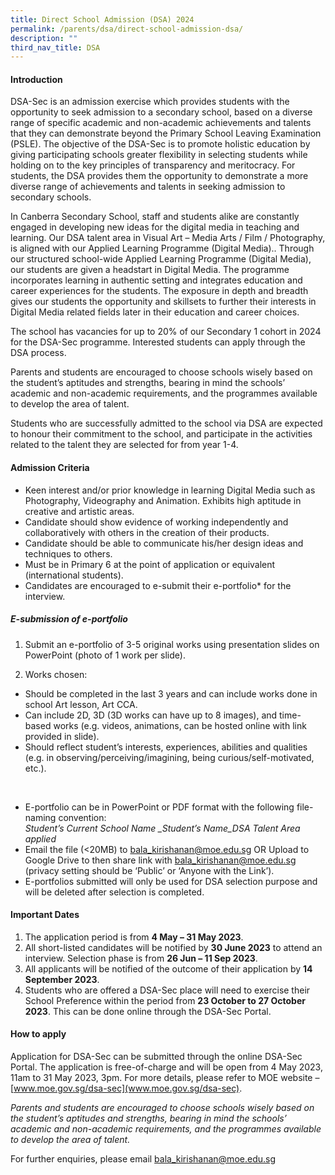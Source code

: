 ```yaml
---
title: Direct School Admission (DSA) 2024
permalink: /parents/dsa/direct-school-admission-dsa/
description: ""
third_nav_title: DSA
---
```

#### Introduction

DSA-Sec is an admission exercise which provides students with the opportunity to seek admission to a secondary school, based on a diverse range of specific academic and non-academic achievements and talents that they can demonstrate beyond the Primary School Leaving Examination (PSLE). The objective of the DSA-Sec is to promote holistic education by giving participating schools greater flexibility in selecting students while holding on to the key principles of transparency and meritocracy. For students, the DSA
provides them the opportunity to demonstrate a more diverse range of achievements and talents in seeking admission to secondary schools.

In Canberra Secondary School, staff and students alike are constantly engaged in developing new ideas for the digital media in teaching and learning. Our DSA talent area in Visual Art – Media Arts / Film / Photography, is aligned with our Applied Learning Programme (Digital Media).. Through our structured school-wide Applied Learning Programme (Digital Media), our students are given a headstart in Digital Media. The programme incorporates learning in authentic setting and integrates education and career experiences for the students. The exposure in depth and breadth gives our students the opportunity and skillsets to further their interests in Digital Media related fields later in their education and career choices.

The school has vacancies for up to 20% of our Secondary 1 cohort in 2024 for the DSA-Sec programme. Interested students can apply through the DSA process.

Parents and students are encouraged to choose schools wisely based on the student’s aptitudes and strengths, bearing in mind the schools’ academic and non-academic requirements, and the programmes available to develop the area of talent.

Students who are successfully admitted to the school via DSA are expected to honour their commitment to the school, and participate in the activities related to the talent they are selected for from year 1-4.

#### Admission Criteria
* Keen interest and/or prior knowledge in learning Digital Media such as Photography, Videography and Animation. Exhibits high aptitude in creative and artistic areas.
* Candidate should show evidence of working independently and collaboratively with others in the creation of their products.
* Candidate should be able to communicate his/her design ideas and techniques to others.
* Must be in Primary 6 at the point of application or equivalent (international students).
* Candidates are encouraged to e-submit their e-portfolio* for the interview.

##### E-submission of e-portfolio
1. Submit an e-portfolio of 3-5 original works using presentation slides on PowerPoint (photo of 1 work per slide).

2. Works chosen:
* Should be completed in the last 3 years and can include works done in school Art lesson, Art CCA.
* Can include 2D, 3D (3D works can have up to 8 images), and time-based works (e.g. videos, animations, can be hosted online with link provided in slide).
* Should reflect student’s interests, experiences, abilities and qualities (e.g. in observing/perceiving/imagining, being curious/self-motivated, etc.).
<br>

* E-portfolio can be in PowerPoint or PDF format with the following file-naming convention: <br>*Student’s Current School Name _Student’s Name_DSA Talent Area applied*
* Email the file (&lt;20MB) to bala_kirishanan@moe.edu.sg OR Upload to Google Drive to then share link
with bala_kirishanan@moe.edu.sg (privacy setting should be ‘Public’ or ‘Anyone with the Link’).
* E-portfolios submitted will only be used for DSA selection purpose and will be deleted after selection is completed.

#### Important Dates
1. The application period is from **4 May – 31 May 2023**.
2. All short-listed candidates will be notified by **30 June 2023** to attend an interview.
Selection phase is from **26 Jun – 11 Sep 2023**.
3. All applicants will be notified of the outcome of their application by **14 September 2023**.
4. Students who are offered a DSA-Sec place will need to exercise their School Preference within the period from **23 October to 27 October 2023**. This can be done online through the DSA-Sec Portal.

#### How to apply
Application for DSA-Sec can be submitted through the online DSA-Sec Portal. The application is free-of-charge and will be open from 4 May 2023, 11am to 31 May 2023, 3pm. For more details, please refer to MOE website – [www.moe.gov.sg/dsa-sec](www.moe.gov.sg/dsa-sec).

*Parents and students are encouraged to choose schools wisely based on the student’s aptitudes and strengths, bearing in mind the schools’ academic and non-academic requirements, and the programmes available to develop the area of talent.*

For further enquiries, please email bala_kirishanan@moe.edu.sg